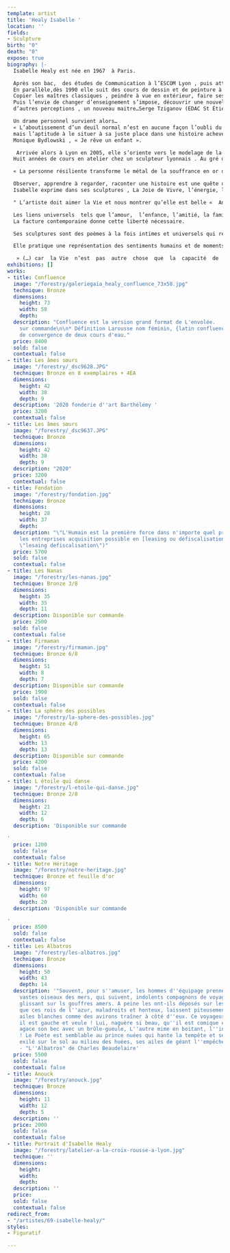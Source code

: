 ```yaml
---
template: artist
title: 'Healy Isabelle '
location: ''
fields:
- Sculpture
birth: "0"
death: "0"
expose: true
biography: |-
  Isabelle Healy est née en 1967  à Paris.

  Après son bac,  des études de Communication à l’ESCOM Lyon , puis attachée de presse dans des maisons de luxe , pigiste pour la presse et décoratrice d’intérieur agence Sublim’Home.
  En parallèle,dès 1990 elle suit des cours de dessin et de peinture à St Étienne dans l’atelier de Madame Véran, diplômée des Beaux-arts de Paris et major d’anatomie, une forte personnalité qui durant sept années lui apprendra toutes les techniques de dessin et de peinture.
  Copier les maîtres classiques , peindre à vue en extérieur, faire ses propres compositions…
  Puis l’envie de changer d’enseignement s’impose, découvrir une nouvelle approche,
  d’autres perceptions , un nouveau maitre…Serge Tziganov (EDAC St Étienne) sera celui ci durant 7 années, études des perspectives,  dessin académique ,  modèles vivants…

  Un drame personnel survient alors…
  « L’aboutissement d’un deuil normal n’est en aucune façon l’oubli du disparu,
  mais l’aptitude à le situer à sa juste place dans une histoire achevée, l’aptitude à réinvestir pleinement les activités vivantes, les projets et les désirs qui donnent de la valeur à l’existence. »
  Monique Bydlowski , « Je rêve un enfant ».

   Arrivée alors à Lyon en 2005, elle s’oriente vers le modelage de la terre , puis de la cire, la technique du bronze, et  la sculpture .
  Huit années de cours en atelier chez un sculpteur lyonnais . Au gré de l’art et de son parcours, Isabelle vide sa besace de tout ce qui fait battre son cœur.

  « La personne résiliente transforme le métal de la souffrance en or de la sublimation et de la réflexion »   Boris Cyrulnik

  Observer, apprendre à regarder, raconter une histoire est une quête quotidienne pour trouver les personnages émouvants et touchants qui nous ressemble, à prendre vie sous ses doigts. Le modelage de la terre et de la cire requiert des techniques différentes, ils lui permettent de développer la palette des personnages tantôt académiques, tantôt contemporains, dans des situations poétiques, souvent en équilibre comme dans la vie.
  Isabelle exprime dans ses sculptures , La Joie de Vivre, l’énergie, la vitalité, le mouvement, l’élan de Vie, la fraternité  et la grâce.

  " L’artiste doit aimer la Vie et nous montrer qu’elle est belle «  Anatole France

  Les liens universels  tels que l’amour,  l’enfance, l’amitié, la famille sont autant de thèmes qui lui sont chers, formidables sources d’inspiration. Les pièces deviennent ainsi élégantes, graciles, habitées d’émotions.
  La facture contemporaine donne cette liberté nécessaire.

  Ses sculptures sont des poèmes à la fois intimes et universels qui représentent la légèreté de l’instant avec la volonté de montrer un bonheur serein et lumineux souvent éphémère.

  Elle pratique une représentation des sentiments humains et de moments partagés au fil du temps qui passe. Arrivant du dessin, elle va vers une forme de stylisation, vers les vertus du dépouillement afin de garder l’essentiel d’un geste, d’un mouvement, d’une attitude ou d’une intention, elle va vers l’absolu.

   » (…) car  la Vie  n’est  pas  autre  chose  que  la  capacité  de  maintenir  un  état d’équilibre , au  milieu du changement des  évènements « .    tiré du livre de Baghavad-Gita
exhibitions: []
works:
- title: Confluence
  image: "/forestry/galeriegaia_healy_confluence_73x58.jpg"
  technique: Bronze
  dimensions:
    height: 73
    width: 58
    depth: 
  description: "Confluence est la version grand format de L'envolée.   \nDisponible
    sur commande\n\n* Définition Larousse nom féminin, {latin confluencia}. Point
    de convergence de deux cours d'eau."
  price: 8400
  sold: false
  contextual: false
- title: Les âmes sœurs
  image: "/forestry/_dsc9628.JPG"
  technique: Bronze en 8 exemplaires + 4EA
  dimensions:
    height: 42
    width: 38
    depth: 9
  description: '2020 fonderie d''art Barthélémy '
  price: 3200
  contextual: false
- title: Les âmes sœurs
  image: "/forestry/_dsc9637.JPG"
  technique: Bronze
  dimensions:
    height: 42
    width: 38
    depth: 9
  description: "2020"
  price: 3200
  contextual: false
- title: Fondation
  image: "/forestry/fondation.jpg"
  technique: Bronze
  dimensions:
    height: 28
    width: 37
    depth: 
  description: "\"L'Humain est la première force dans n'importe quel projet\"  \nPour
    les entreprises acquisition possible en [leasing ou défiscalisation](https://galeriegaia.fr/about/art-et-fiscalite/
    \"lesaing defiscalisation\")"
  price: 5700
  sold: false
  contextual: false
- title: Les Nanas
  image: "/forestry/les-nanas.jpg"
  technique: Bronze 3/8
  dimensions:
    height: 35
    width: 35
    depth: 11
  description: Disponible sur commande
  price: 2500
  sold: false
  contextual: false
- title: Firmaman
  image: "/forestry/firmaman.jpg"
  technique: Bronze 6/8
  dimensions:
    height: 51
    width: 8
    depth: 7
  description: Disponible sur commande
  price: 1900
  sold: false
  contextual: false
- title: La sphère des possibles
  image: "/forestry/la-sphere-des-possibles.jpg"
  technique: Bronze 4/8
  dimensions:
    height: 65
    width: 13
    depth: 13
  description: Disponible sur commande
  price: 4200
  sold: false
  contextual: false
- title: L étoile qui danse
  image: "/forestry/l-etoile-qui-danse.jpg"
  technique: Bronze 2/8
  dimensions:
    height: 21
    width: 12
    depth: 6
  description: 'Disponible sur commande

'
  price: 1200
  sold: false
  contextual: false
- title: Notre Héritage
  image: "/forestry/notre-heritage.jpg"
  technique: Bronze et feuille d'or
  dimensions:
    height: 97
    width: 60
    depth: 20
  description: 'Disponible sur commande

'
  price: 8500
  sold: false
  contextual: false
- title: Les Albatros
  image: "/forestry/les-albatros.jpg"
  technique: Bronze
  dimensions:
    height: 50
    width: 43
    depth: 14
  description: '"Souvent, pour s''amuser, les hommes d''équipage prennent des albatros,
    vastes oiseaux des mers, qui suivent, indolents compagnons de voyage, le navire
    glissant sur ls gouffres amers. A peine les ont-ils déposés sur les planches,
    que ces rois de l''azur, maladroits et honteux, laissent piteusement leurs grandes
    ailes blanches comme des avirons traîner à côté d''eux. Ce voyageur ailé, comme
    il est gauche et veule ! Lui, naguère si beau, qu''il est comique et laid ! L''un
    agace son bec avec un brûle-gueule, L''autre mime en boitant, l''infirme qui volait
    ! Le Poète est semblable au prince nuées qui hante la tempête et se rit de l''arche;
    exilé sur le sol au milieu des huées, ses ailes de géant l''empêchent de marcher."
    - "L''Albatros" de Charles Beaudelaire'
  price: 5500
  sold: false
  contextual: false
- title: Anouck
  image: "/forestry/anouck.jpg"
  technique: Bronze
  dimensions:
    height: 11
    width: 12
    depth: 5
  description: ''
  price: 2000
  sold: false
  contextual: false
- title: Portrait d'Isabelle Healy
  image: "/forestry/latelier-a-la-croix-rousse-a-lyon.jpg"
  technique: ''
  dimensions:
    height: 
    width: 
    depth: 
  description: ''
  price: 
  sold: false
  contextual: false
redirect_from:
- "/artistes/69-isabelle-healy/"
styles:
- Figuratif

---
```

